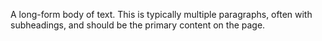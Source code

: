 A long-form body of text. This is typically multiple paragraphs, often with subheadings, and should be the primary content on the page.
